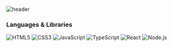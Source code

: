 
![header](https://capsule-render.vercel.app/api?type=wave&color=auto&height=300&section=header&text=Welcome!&fontSize=90)

 ### Languages & Libraries
![HTML5](https://img.shields.io/badge/-HTML5-%23E34F26?style=flat-square&logo=HTML5&logoColor=black)
![CSS3](https://img.shields.io/badge/-CSS3-%231572B6?style=flat-square&logo=CSS3&logoColor=black)
![JavaScript](https://img.shields.io/badge/-JavaScript-%23ECD53F?style=flat-square&logo=JavaScript&logoColor=black)
![TypeScript](https://img.shields.io/badge/-TypeScript-%233178C6?style=flat-square&logo=TypeScript&logoColor=black)
![React](https://img.shields.io/badge/-React-%2361DAFB?style=flat-square&logo=React&logoColor=black)
![Node.js](https://img.shields.io/badge/-Node.js-%23339933?style=flat-square&logo=Node.js&logoColor=black)

<!--
**youngha-kim/youngha-kim** is a ✨ _special_ ✨ repository because its `README.md` (this file) appears on your GitHub profile.

Here are some ideas to get you started:

- 🔭 I’m currently working on ...
- 🌱 I’m currently learning ...
- 👯 I’m looking to collaborate on ...
- 🤔 I’m looking for help with ...
- 💬 Ask me about ...
- 📫 How to reach me: ...
- 😄 Pronouns: ...
- ⚡ Fun fact: ...
-->
